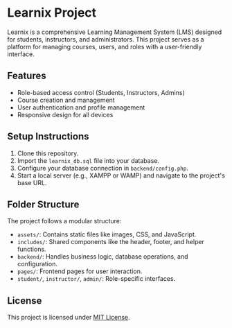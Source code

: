# Learnix Project

Learnix is a comprehensive Learning Management System (LMS) designed for students, instructors, and administrators. This project serves as a platform for managing courses, users, and roles with a user-friendly interface.

## Features
- Role-based access control (Students, Instructors, Admins)
- Course creation and management
- User authentication and profile management
- Responsive design for all devices

## Setup Instructions
1. Clone this repository.
2. Import the `learnix_db.sql` file into your database.
3. Configure your database connection in `backend/config.php`.
4. Start a local server (e.g., XAMPP or WAMP) and navigate to the project's base URL.

## Folder Structure
The project follows a modular structure:
- `assets/`: Contains static files like images, CSS, and JavaScript.
- `includes/`: Shared components like the header, footer, and helper functions.
- `backend/`: Handles business logic, database operations, and configuration.
- `pages/`: Frontend pages for user interaction.
- `student/`, `instructor/`, `admin/`: Role-specific interfaces.

## License
This project is licensed under [MIT License](LICENSE).
